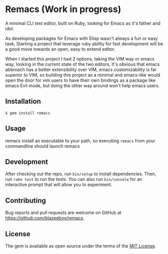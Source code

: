 # Remacs (Work in progress)

A minimal CLI text editor, built on Ruby, looking for Emacs as it's father and idol.

As developing packages for Emacs with Elisp wasn't always a fun or easy task, Starting a project that leverage ruby ability for fast development will be a good move towards
an open, easy to extend editor.

When I started this project I had 2 options, taking the VIM way or emacs way, looking in the current state of the two editors, It's obvious that emacs abbroach has a better
extensibility over VIM, emacs customizability is far superior to VIM, so building this project as a minimal and emacs-like would open the door for vim users to have their own
bindings as a package like emacs Evil mode, but doing the other way around won't help emacs users.

## Installation

    $ gem install remacs

## Usage

remacs install an executable to your path, so executing `remacs` from your commandline should launch remacs

## Development

After checking out the repo, run `bin/setup` to install dependencies. Then, run `rake test` to run the tests. You can also run `bin/console` for an interactive prompt that will allow you to experiment.

## Contributing

Bug reports and pull requests are welcome on GitHub at https://github.com/blazeeboy/remacs.


## License

The gem is available as open source under the terms of the [MIT License](http://opensource.org/licenses/MIT).
